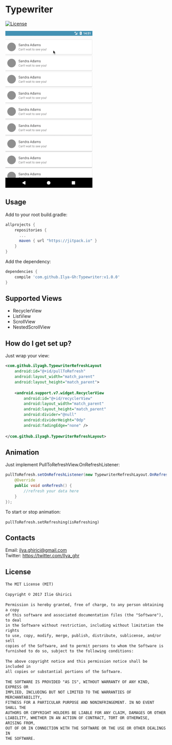 # Typewriter

[![License](http://img.shields.io/badge/license-MIT-green.svg?style=flat)]()

<img src="animation.gif"/>

## Usage

Add to your root build.gradle:
```Groovy
allprojects {
	repositories {
	  ...
	  maven { url "https://jitpack.io" }
	}
}
```

Add the dependency:
```Groovy
dependencies {
    compile 'com.github.Ilya-Gh:Typewriter:v1.0.0'
}
```

## Supported Views

* RecyclerView
* ListView
* ScrollView
* NestedScrollView

## How do I get set up?

Just wrap your view:

```xml
<com.github.ilyagh.TypewriterRefreshLayout
    android:id="@+id/pullToRefresh"
    android:layout_width="match_parent"
    android:layout_height="match_parent">

    <android.support.v7.widget.RecyclerView
        android:id="@+id/recyclerView"
        android:layout_width="match_parent"
        android:layout_height="match_parent"
        android:divider="@null"
        android:dividerHeight="0dp"
        android:fadingEdge="none" />

</com.github.ilyagh.TypewriterRefreshLayout>

```

## Animation

Just implement PullToRefreshView.OnRefreshListener:

```Java
pullToRefresh.setOnRefreshListener(new TypewriterRefreshLayout.OnRefreshListener() {
    @Override
    public void onRefresh() {
        //refresh your data here  
    }
});
```

To start or stop animation: 

`pullToRefresh.setRefreshing(isRefreshing)` 


## Contacts

Email: ilya.ghirici@gmail.com 
<br> Twitter: https://twitter.com/Ilya_ghr

## License

	The MIT License (MIT)

	Copyright © 2017 Ilie Ghirici

	Permission is hereby granted, free of charge, to any person obtaining a copy
	of this software and associated documentation files (the "Software"), to deal
	in the Software without restriction, including without limitation the rights
	to use, copy, modify, merge, publish, distribute, sublicense, and/or sell
	copies of the Software, and to permit persons to whom the Software is
	furnished to do so, subject to the following conditions:

	The above copyright notice and this permission notice shall be included in
	all copies or substantial portions of the Software.

	THE SOFTWARE IS PROVIDED "AS IS", WITHOUT WARRANTY OF ANY KIND, EXPRESS OR
	IMPLIED, INCLUDING BUT NOT LIMITED TO THE WARRANTIES OF MERCHANTABILITY,
	FITNESS FOR A PARTICULAR PURPOSE AND NONINFRINGEMENT. IN NO EVENT SHALL THE
	AUTHORS OR COPYRIGHT HOLDERS BE LIABLE FOR ANY CLAIM, DAMAGES OR OTHER
	LIABILITY, WHETHER IN AN ACTION OF CONTRACT, TORT OR OTHERWISE, ARISING FROM,
	OUT OF OR IN CONNECTION WITH THE SOFTWARE OR THE USE OR OTHER DEALINGS IN
	THE SOFTWARE.

